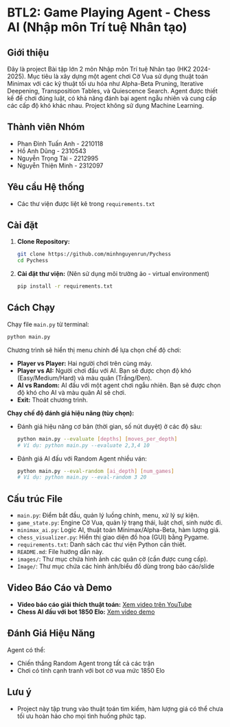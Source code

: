 # BTL2: Game Playing Agent - Chess AI (Nhập môn Trí tuệ Nhân tạo)

## Giới thiệu

Đây là project Bài tập lớn 2 môn Nhập môn Trí tuệ Nhân tạo (HK2 2024-2025). Mục tiêu là xây dựng một agent chơi Cờ Vua sử dụng thuật toán Minimax với các kỹ thuật tối ưu hóa như Alpha-Beta Pruning, Iterative Deepening, Transposition Tables, và Quiescence Search. Agent được thiết kế để chơi đúng luật, có khả năng đánh bại agent ngẫu nhiên và cung cấp các cấp độ khó khác nhau. Project không sử dụng Machine Learning.

## Thành viên Nhóm

*   Phan Đình Tuấn Anh - 2210118
*   Hồ Anh Dũng - 2310543
*   Nguyễn Trọng Tài - 2212995
*   Nguyễn Thiện Minh - 2312097

## Yêu cầu Hệ thống

*   Các thư viện được liệt kê trong `requirements.txt`

## Cài đặt

1.  **Clone Repository:**
    ```bash
    git clone https://github.com/minhnguyenrun/Pychess
    cd Pychess
    ```
2.  **Cài đặt thư viện:** (Nên sử dụng môi trường ảo - virtual environment)
    ```bash
    pip install -r requirements.txt
    ```


## Cách Chạy

Chạy file `main.py` từ terminal:

```bash
python main.py
```

Chương trình sẽ hiển thị menu chính để lựa chọn chế độ chơi:

*   **Player vs Player:** Hai người chơi trên cùng máy.
*   **Player vs AI:** Người chơi đấu với AI. Bạn sẽ được chọn độ khó (Easy/Medium/Hard) và màu quân (Trắng/Đen).
*   **AI vs Random:** AI đấu với một agent chơi ngẫu nhiên. Bạn sẽ được chọn độ khó cho AI và màu quân AI sẽ chơi.
*   **Exit:** Thoát chương trình.

**Chạy chế độ đánh giá hiệu năng (tùy chọn):**

*   Đánh giá hiệu năng cơ bản (thời gian, số nút duyệt) ở các độ sâu:
    ```bash
    python main.py --evaluate [depths] [moves_per_depth]
    # Ví dụ: python main.py --evaluate 2,3,4 10
    ```
*   Đánh giá AI đấu với Random Agent nhiều ván:
    ```bash
    python main.py --eval-random [ai_depth] [num_games]
    # Ví dụ: python main.py --eval-random 3 20
    ```

## Cấu trúc File

*   `main.py`: Điểm bắt đầu, quản lý luồng chính, menu, xử lý sự kiện.
*   `game_state.py`: Engine Cờ Vua, quản lý trạng thái, luật chơi, sinh nước đi.
*   `minimax_ai.py`: Logic AI, thuật toán Minimax/Alpha-Beta, hàm lượng giá.
*   `chess_visualizer.py`: Hiển thị giao diện đồ họa (GUI) bằng Pygame.
*   `requirements.txt`: Danh sách các thư viện Python cần thiết.
*   `README.md`: File hướng dẫn này.
*   `images/`: Thư mục chứa hình ảnh các quân cờ (cần được cung cấp).
*   `Image/`: Thư mục chứa các hình ảnh/biểu đồ dùng trong báo cáo/slide 

## Video Báo Cáo và Demo

*   **Video báo cáo giải thích thuật toán:** [Xem video trên YouTube](https://www.youtube.com/watch?v=vu7UjjQ77S0)
*   **Chess AI đấu với bot 1850 Elo:** [Xem video demo](https://www.youtube.com/watch?v=huqCbpy91o4)

## Đánh Giá Hiệu Năng

Agent có thể:
*   Chiến thắng Random Agent trong tất cả các trận
*   Chơi có tính cạnh tranh với bot cờ vua mức 1850 Elo


## Lưu ý

*   Project này tập trung vào thuật toán tìm kiếm, hàm lượng giá có thể chưa tối ưu hoàn hảo cho mọi tình huống phức tạp.

